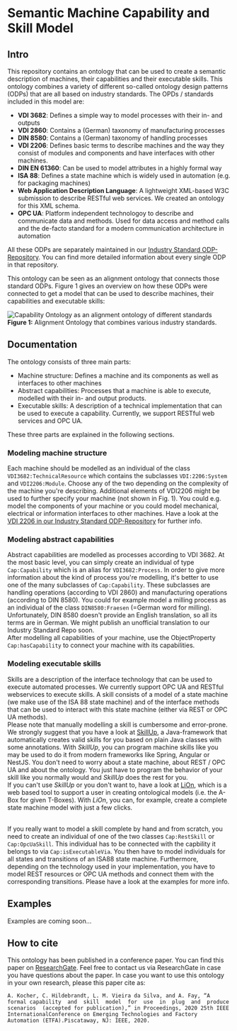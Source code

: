 # Semantic Machine Capability and Skill Model


## Intro
This repository contains an ontology that can be used to create a semantic description of machines, their capabilities and their executable skills. This ontology combines a variety of different so-called ontology design patterns (ODPs) that are all based on industry standards. The OPDs / standards included in this model are:
* **VDI 3682**: Defines a simple way to model processes with their in- and outputs
* **VDI 2860**: Contains a (German) taxonomy of manufacturing processes
* **DIN 8580**: Contains a (German) taxonomy of handling processes
* **VDI 2206**: Defines basic terms to describe machines and the way they consist of modules and components and have interfaces with other machines. 
* **DIN EN 61360**: Can be used to model attributes in a highly formal way
* **ISA 88**: Defines a state machine which is widely used in automation (e.g. for packaging machines)
* **Web Application Description Language**: A lightweight XML-based W3C submission to describe RESTful web services. We created an ontology for this XML schema.
* **OPC UA**: Platform independent technologoy to describe and communicate data and methods. Used for data access and method calls and the de-facto standard for a modern communication architecture in automation

All these ODPs are separately maintained in our [Industry Standard ODP-Repository](https://github.com/hsu-aut/Industrial-Standard-Ontology-Design-Patterns). You can find more detailed information about every single ODP in that repository.

This ontology can be seen as an alignment ontology that connects those standard ODPs. Figure 1 gives an overview on how these ODPs were connected to get a model that can be used to describe machines, their capabilities and executable skills:

![Capability Ontology as an alignment ontology of different standards](https://github.com/aljoshakoecher/machine-capability-model/blob/documentation/images/images/AlignmentOntology.png?raw=true)
**Figure 1:** Alignment Ontology that combines various industry standards.

## Documentation
The ontology consists of three main parts:
* Machine structure: Defines a machine and its components as well as interfaces to other machines
* Abstract capabilities: Processes that a machine is able to execute, modelled with their in- and output products.
* Executable skills: A description of a technical implementation that can be used to execute a capability. Currently, we support RESTful web services and OPC UA.

These three parts are explained in the following sections.

### Modeling machine structure
Each machine should be modelled as an individual of the class `VDI3682:TechnicalResource` which contains the subclasses `VDI:2206:System` and `VDI2206:Module`. Choose any of the two depending on the complexity of the machine you're describing. Additional elements of VDI2206 might be used to further specify your machine (not shown in Fig. 1). You could e.g. model the components of your machine or you could model mechanical, electrical or information interfaces to other machines. Have a look at the [VDI 2206 in our Industry Standard ODP-Repository](https://github.com/hsu-aut/Industrial-Standard-Ontology-Design-Patterns/VDI2206) for further info.

### Modeling abstract capabilities
Abstract capabilities are modelled as processes according to VDI 3682. At the most basic level, you can simply create an individual of type `Cap:Capability` which is an alias for `VDI3682:Process`. In order to give more information about the kind of process you're modelling, it's better to use one of the many subclasses of `Cap:Capability`. These subclasses are handling operations (according to VDI 2860) and manufacturing operations (according to DIN 8580). You could for example model a milling process as an individual of the class `DIN8580:Fraesen` (=German word for milling). Unfortunately, DIN 8580 doesn't provide an English translation, so all its terms are in German. We might publish an unofficial translation to our Industry Standard Repo soon. </br>
After modelling all capabilities of your machine, use the ObjectProperty `Cap:hasCapability` to connect your machine with its capabilities.

### Modeling executable skills
Skills are a description of the interface technology that can be used to execute automated processes. We currently support OPC UA and RESTful webservices to execute skills. 
A skill consists of a model of a state machine (we make use of the ISA 88 state machine) and of the interface methods that can be used to interact with this state machine (either via REST or OPC UA methods).<br>
Please note that manually modelling a skill is cumbersome and error-prone. We strongly suggest that you have a look at [SkillUp](https://github.com/aljoshakoecher/skill-up), a Java-framework that automatically creates valid skills for you based on plain Java classes with some annotations. With *SkillUp*, you can program machine skills like you may be used to do it from modern frameworks like Spring, Angular or NestJS. You don't need to worry about a state machine, about REST / OPC UA and about the ontology. You just have to program the behavior of your skill like you normally would and *SkillUp* does the rest for you. <br>
If you can't use *SkillUp* or you don't want to, have a look at [LiOn](https://github.com/hsu-aut/lion), which is a web based tool to support a user in creating ontological models (i.e. the A-Box for given T-Boxes). With *LiOn*, you can, for example, create a complete state machine model with just a few clicks.<br><br>

If you really want to model a skill complete by hand and from scratch, you need to create an individual of one of the two classes `Cap:RestSkill` or `Cap:OpcUaSkill`. This individual has to be connected with the capbility it belongs to via `Cap:isExecutableVia`. You then have to model individuals for all states and transitions of an ISA88 state machine. Furthermore, depending on the technology used in your implementation, you have to model REST resources or OPC UA methods and connect them with the corresponding transitions. 
Please have a look at the examples for more info.

## Examples
Examples are coming soon...

## How to cite
This ontology has been published in a conference paper. You can find this paper on [ResearchGate](https://www.researchgate.net/publication/342260488_A_Formal_Capability_and_Skill_Model_for_Use_in_Plug_and_Produce_Scenarios). Feel free to contact us via ResearchGate in case you have questions about the paper.
In case you want to use this ontology in your own research, please this paper cite as:
```
A. Kocher, C. Hildebrandt, L. M. Vieira da Silva, and A. Fay, “A formal capability  and  skill  model  for  use  in  plug  and  produce  scenarios  (accepted for publication),” in Proceedings, 2020 25th IEEE InternationalConference on Emerging Technologies and Factory Automation (ETFA).Piscataway, NJ: IEEE, 2020.
```

